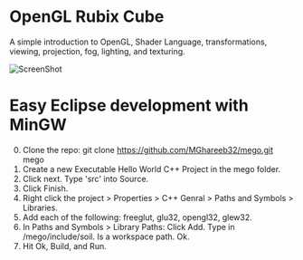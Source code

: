 OpenGL Rubix Cube
=================

A simple introduction to OpenGL, Shader Language, transformations, viewing,
projection, fog, lighting, and texturing.

![ScreenShot](https://raw.github.com/MGhareeb32/opengl-rubix-cube/master/screenshot.png)

Easy Eclipse development with MinGW
===================================
0. Clone the repo:
      git clone https://github.com/MGhareeb32/mego.git mego
1. Create a new Executable Hello World C++ Project in the mego folder.
2. Click next. Type 'src' into Source.
3. Click Finish.
4. Right click the project > Properties > C++ Genral >
   Paths and Symbols > Libraries.
5. Add each of the following: freeglut, glu32, opengl32, glew32.
6. In Paths and Symbols > Library Paths:
    Click Add. Type in /mego/include/soil. Is a workspace path. Ok.
7. Hit Ok, Build, and Run. 
